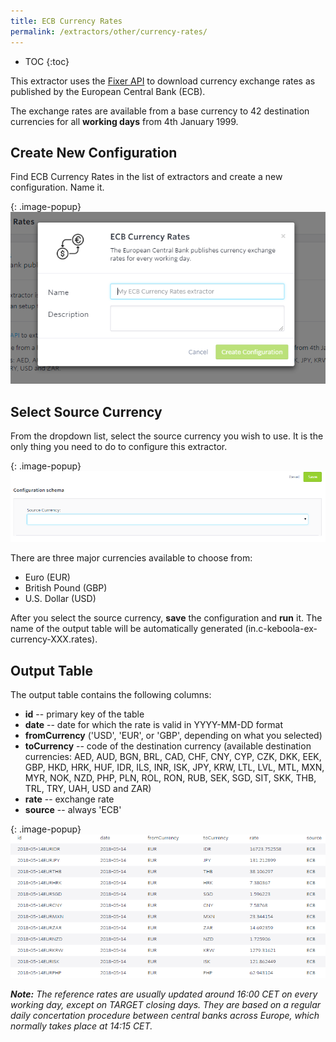```yaml
---
title: ECB Currency Rates
permalink: /extractors/other/currency-rates/
---
```


* TOC
{:toc}

This extractor uses the [Fixer API](https://fixer.io/documentation) to download currency exchange rates as published by 
the European Central Bank (ECB).

The exchange rates are available from a base currency to 42 destination currencies for all **working days** from 4th January 1999. 

## Create New Configuration
Find ECB Currency Rates in the list of extractors and create a new configuration. Name it.

{: .image-popup}
![Screenshot - Currency Rates New Configuration](/extractors/other/currency-rates/01-new_configuration.png)

## Select Source Currency
From the dropdown list, select the source currency you wish to use. It is the only thing you need to do to configure this extractor. 

{: .image-popup}
![Screenshot - Currency Rates Source Currency](/extractors/other/currency-rates/02-source-currency.png)

There are three major currencies available to choose from: 

- Euro (EUR) 
- British Pound (GBP)
- U.S. Dollar (USD)

After you select the source currency, **save** the configuration and **run** it.
The name of the output table will be automatically generated (in.c-keboola-ex-currency-XXX.rates).

## Output Table
The output table contains the following columns:

- **id** -- primary key of the table
- **date** -- date for which the rate is valid in YYYY-MM-DD format
- **fromCurrency** ('USD', 'EUR', or 'GBP', depending on what you selected)
- **toCurrency** -- code of the destination currency (available destination currencies: AED, AUD, BGN, BRL, CAD, CHF, CNY, CYP, CZK, DKK,
 EEK, GBP, HKD, HRK, HUF, IDR, ILS, INR, ISK, JPY, KRW, LTL, LVL, MTL, MXN, MYR, NOK,
 NZD, PHP, PLN, ROL, RON, RUB, SEK, SGD, SIT, SKK, THB, TRL, TRY, UAH, USD and ZAR)
- **rate** -- exchange rate
- **source** -- always 'ECB'

{: .image-popup}
![Screenshot - Currency Rates Output Table](/extractors/other/currency-rates/03-output-table.png)

***Note:** The reference rates are usually updated around 16:00 CET on every working day, except on TARGET closing days. 
They are based on a regular daily concertation procedure between central banks across Europe, which normally takes place at 14:15 CET.*


